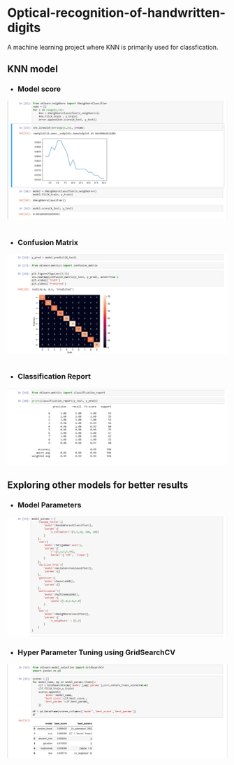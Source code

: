 # Optical-recognition-of-handwritten-digits

A machine learning project where KNN is primarily used for classfication.

## KNN model 
  - ### Model score
  ![alt text](https://github.com/NamanH16/Optical-recognition-of-handwritten-digits/blob/main/images/knn_model_score.png?raw=true)
  <br />
  <br />
  - ### Confusion Matrix
  ![alt text](https://github.com/NamanH16/Optical-recognition-of-handwritten-digits/blob/main/images/knn_confusion.png?raw=true)
  <br />
  <br />
  - ### Classification Report
  ![alt text](https://github.com/NamanH16/Optical-recognition-of-handwritten-digits/blob/main/images/knn_classification_rep.png?raw=true)

## Exploring other models for better results
  - ### Model Parameters
  ![alt text](https://github.com/NamanH16/Optical-recognition-of-handwritten-digits/blob/main/images/model_params.png?raw=true)
  
  - ### Hyper Parameter Tuning using **GridSearchCV**
  ![alt text](https://github.com/NamanH16/Optical-recognition-of-handwritten-digits/blob/main/images/other_models.png?raw=true)
